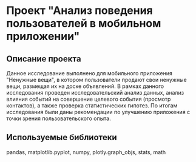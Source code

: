 # Проект "Анализ поведения пользователей в мобильном приложении"
## Описание проекта
Данное исследование выполнено для мобильного приложения "Ненужные вещи", в котором пользователи продают свои ненужные вещи, размещая их на доске объявлений. В рамках данного исследования проведен исследовательский анализ данных, анализ влияния событий на совершение целевого события (просмотр контактов), а также проверка статистических гипотез. По итогам исследования были даны рекомендации по улучшению приложения с точки зрения пользовательского опыта.
## Используемые библиотеки
pandas, matplotlib.pyplot, numpy, plotly.graph_objs, stats, math
